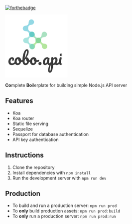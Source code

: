 [![forthebadge](https://forthebadge.com/images/badges/gluten-free.svg)](https://forthebadge.com)

![Logo](/temp/cobo-api-logo.png)


**Co**mplete **Bo**ilerplate for building simple Node.js API server

## Features

- Koa
- Koa router
- Static file serving
- Sequelize
- Passport for database authentication
- API key authentication

## Instructions

1. Clone the repository
2. Install dependencies with `npm install`
3. Run the development server with `npm run dev`

## Production
- To build and run a production server:
`npm run prod`
- To **only** build production assets: `npm run prod:build`
- To **only** run a production server: `npm run prod:run`
